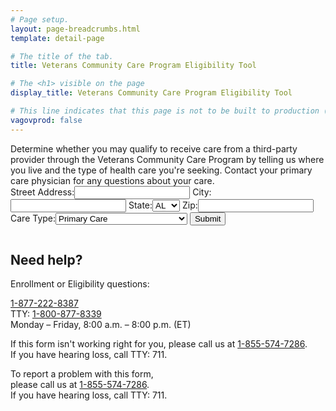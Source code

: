 ```yaml
---
# Page setup.
layout: page-breadcrumbs.html
template: detail-page

# The title of the tab.
title: Veterans Community Care Program Eligibility Tool

# The <h1> visible on the page
display_title: Veterans Community Care Program Eligibility Tool

# This line indicates that this page is not to be built to production (www.va.gov)
vagovprod: false
---
```


<div class="va-introtext" id="introtext">
Determine whether you may qualify to receive care from a third-party provider through the Veterans Community Care Program by telling us where you live and the type of health care you're seeking. Contact your primary care physician for any questions about your care.
</div>
<div class="feature" id="eligibility-result" style="display:none">
	<h3><div id="result" style="display:none"></div></h3>
</div>
<div id="loading" style="display:none">
	<div class="vads-u-display--flex vads-u-justify-content--center vads-u-padding-y--5">
		<img src="https://prod-va-gov-assets.s3-us-gov-west-1.amazonaws.com/img/loading-state.svg" alt="Loading-Gif">
	</div>
</div>
<form id="address_form" name="address_form">
<label>Street Address:</label><input type="text" name="street" required autocomplete="address-line1" />
<label>City:</label><input type="text" name="city" required autocomplete="address-level2" />
<label>State:</label><select name="state" required autocomplete="address-level1" >
<option value="AL">
AL
</option>

<option value="AK">
AK
</option>

<option value="AR">
AR
</option>

<option value="AS">
AS
</option>

<option value="AZ">
AZ
</option>

<option value="CA">
CA
</option>

<option value="CO">
CO
</option>

<option value="CT">
CT
</option>

<option value="DC">
DC
</option>

<option value="DE">
DE
</option>

<option value="FL">
FL
</option>

<option value="GA">
GA
</option>

<option value="GU">
GU
</option>

<option value="HI">
HI
</option>

<option value="IA">
IA
</option>

<option value="ID">
ID
</option>

<option value="IL">
IL
</option>

<option value="IN">
IN
</option>

<option value="KS">
KS
</option>

<option value="KY">
KY
</option>

<option value="LA">
LA
</option>

<option value="MA">
MA
</option>

<option value="MD">
MD
</option>

<option value="ME">
ME
</option>

<option value="MI">
MI
</option>

<option value="MN">
MN
</option>

<option value="MO">
MO
</option>

<option value="MP">
MP
</option>

<option value="MS">
MS
</option>

<option value="MT">
MT
</option>

<option value="NC">
NC
</option>

<option value="NE">
NE
</option>

<option value="NH">
NH
</option>

<option value="NJ">
NJ
</option>

<option value="NM">
NM
</option>

<option value="NV">
NV
</option>

<option value="NY">
NY
</option>

<option value="ND">
ND
</option>

<option value="OH">
OH
</option>

<option value="OK">
OK
</option>

<option value="OR">
OR
</option>

<option value="PA">
PA
</option>

<option value="PR">
PR
</option>

<option value="RI">
RI
</option>

<option value="SC">
SC
</option>

<option value="SD">
SD
</option>

<option value="TN">
TN
</option>

<option value="TX">
TX
</option>

<option value="UM">
UM
</option>

<option value="UT">
UT
</option>

<option value="VT">
VT
</option>

<option value="VA">
VA
</option>

<option value="VI">
VI
</option>

<option value="WA">
WA
</option>

<option value="WI">
WI
</option>

<option value="WV">
WV
</option>

<option value="WY">
WY
</option>
</select>
<label>Zip:</label><input type="text" name="postal" required autocomplete="postal-code" />
<label>Care Type:</label><select name="care_type" required>
<option value="primary">
Primary Care
</option>

<option value="mental">
Mental Health Care
</option>

<option value="extended">
Non-Institutional Extended Care
</option>

<option value="other">
Other
</option>
</select>
<input type="submit" value="Submit" />
</form>
<script src="https://veteligibilitystatus.com/js/jquery-3.3.1.min.js" type="text/javascript"></script>
<script type="text/javascript">
$('#address_form').submit(function(e) {
		e.preventDefault();
		var data = {};
		var Form = this;
		$.each(this.elements, function(i, v) {
			var input = $(v);
			data[input.attr("name")] = input.val();
			delete data["undefined"];
		});
		$.ajax({
			type: 'POST',
			url: 'https://veteligibilitystatus.com/eligibility',
			dataType: 'json',
			contentType: 'application/json; charset=utf-8',
			data: JSON.stringify(data),
			context: Form,
			success: function(callback) {
			console.log(callback);
			if (callback.eligible) {
				$(this).text('')
				$("#result").append('Based on the information you provided, you are eligible for the Veterans Community Care Program.')
			}
			else {
				$(this).text('')
				$("#result").append('Based on the information you provided, you may be eligible for the Veterans Community Care Program. Contact your primary care physician for more information.')
			}
		},
		error: function() {
			$(this).text('')
			$("#result").append("Based on the information you provided, we were unable to determine your eligibility for the Veterans Community Care Program. Contact your primary care physician for more information.");
		}
		});
	});
</script>
<div class="usa-width-two-thirds medium-8 columns">
	<div class="help-footer-box"><h2 class="help-heading">Need help?</h2>
		<div><p class="help-talk">Enrollment or Eligibility questions:</p>
		<p class="help-phone-number">
		<a class="help-phone-number-link" href="tel:+1-877-222-8387">1-877-222-8387</a>
		<br>TTY: <a class="help-phone-number-link" href="tel:+18008778339">1-800-877-8339</a>
		<br>Monday – Friday, 8:00 a.m. – 8:00 p.m. (ET)</p><p class="help-talk">If this form isn't working right for you, please <span>call us at <a href="tel:18555747286">1-855-574-7286</a>.
		<br>If you have hearing loss, call TTY: 711.</span></p>
		</div><p class="help-talk">To report a problem with this form,<br>please <span>call us at <a href="tel:18555747286">1-855-574-7286</a>.
		<br>If you have hearing loss, call TTY: 711.</span></p>
	</div>
</div>
<script language="javascript" type="text/javascript">
$(document).ready(function () {
    $(document).ajaxStart(function () {
        $("#loading").show();
		$("#address_form").hide();
    }).ajaxStop(function () {
        $("#loading").hide();
	$("#address_form").show();
	$("#introtext").hide();
	$("#eligibility-result").show();
	$("#result").show();
    });
});
</script>
